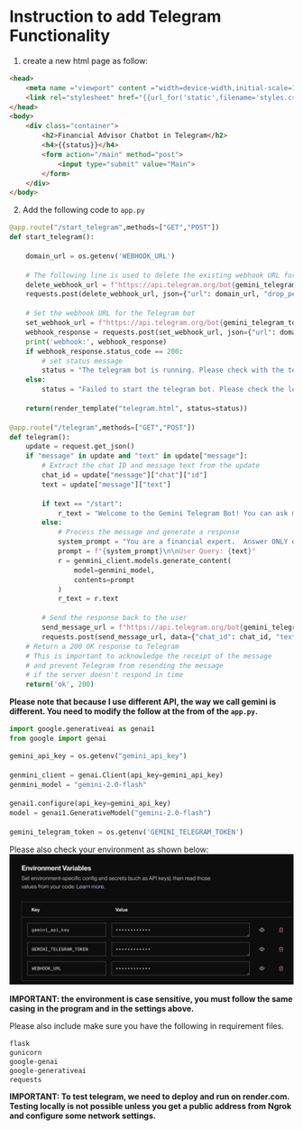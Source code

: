 # Instruction to add Telegram Functionality

1. create a new html page as follow:

```html
<head>
    <meta name ="viewport" content ="width=device-width,initial-scale=1.0">
    <link rel="stylesheet" href="{{url_for('static',filename='styles.css')}}">
</head>
<body>
    <div class="container">
        <h2>Financial Advisor Chatbot in Telegram</h2>
        <h4>{{status}}</h4>
        <form action="/main" method="post">         
            <input type="submit" value="Main">
        </form>
    </div>
</body>
```

2. Add the following code to `app.py`

```python
@app.route("/start_telegram",methods=["GET","POST"])
def start_telegram():

    domain_url = os.getenv('WEBHOOK_URL')

    # The following line is used to delete the existing webhook URL for the Telegram bot
    delete_webhook_url = f"https://api.telegram.org/bot{gemini_telegram_token}/deleteWebhook"
    requests.post(delete_webhook_url, json={"url": domain_url, "drop_pending_updates": True})
    
    # Set the webhook URL for the Telegram bot
    set_webhook_url = f"https://api.telegram.org/bot{gemini_telegram_token}/setWebhook?url={domain_url}/telegram"
    webhook_response = requests.post(set_webhook_url, json={"url": domain_url, "drop_pending_updates": True})
    print('webhook:', webhook_response)
    if webhook_response.status_code == 200:
        # set status message
        status = "The telegram bot is running. Please check with the telegram bot. @gemini_tt_bot"
    else:
        status = "Failed to start the telegram bot. Please check the logs."
    
    return(render_template("telegram.html", status=status))

@app.route("/telegram",methods=["GET","POST"])
def telegram():
    update = request.get_json()
    if "message" in update and "text" in update["message"]:
        # Extract the chat ID and message text from the update
        chat_id = update["message"]["chat"]["id"]
        text = update["message"]["text"]

        if text == "/start":
            r_text = "Welcome to the Gemini Telegram Bot! You can ask me any finance-related questions."
        else:
            # Process the message and generate a response
            system_prompt = "You are a financial expert.  Answer ONLY questions related to finance, economics, investing, and financial markets. If the question is not related to finance, state that you cannot answer it."
            prompt = f"{system_prompt}\n\nUser Query: {text}"
            r = genmini_client.models.generate_content(
                model=genmini_model,
                contents=prompt
            )
            r_text = r.text
        
        # Send the response back to the user
        send_message_url = f"https://api.telegram.org/bot{gemini_telegram_token}/sendMessage"
        requests.post(send_message_url, data={"chat_id": chat_id, "text": r_text})
    # Return a 200 OK response to Telegram
    # This is important to acknowledge the receipt of the message
    # and prevent Telegram from resending the message
    # if the server doesn't respond in time
    return('ok', 200)
```
**Please note that because I use different API, the way we call gemini is different. You need to modify the follow at the from of the `app.py`.**

```python
import google.generativeai as genai1
from google import genai
```

```python
gemini_api_key = os.getenv("gemini_api_key")

genmini_client = genai.Client(api_key=gemini_api_key)
genmini_model = "gemini-2.0-flash"

genai1.configure(api_key=gemini_api_key)
model = genai1.GenerativeModel("gemini-2.0-flash")

gemini_telegram_token = os.getenv('GEMINI_TELEGRAM_TOKEN')
```

Please also check your environment as shown below:
![alt text](../assest/render_env.png)

**IMPORTANT: the environment is case sensitive, you must follow the same casing in the program and in the settings above.**

Please also include make sure you have the following in requirement files.
```text
flask
gunicorn
google-genai
google-generativeai
requests
```

**IMPORTANT: To test telegram, we need to deploy and run on render.com. Testing locally is not possible unless you get a public address from Ngrok and configure some network settings.**